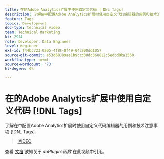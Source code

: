 ```yaml
---
title: 在的Adobe Analytics扩展中使用自定义代码 [!DNL Tags]
description: 了解在中配置Adobe Analytics扩展时使用自定义代码编辑器的用例和技术注意事项 [!DNL Tags].
feature: Tags
topics: Development
doc-type: technical video
team: Technical Marketing
kt: 2914
role: Developer, Data Engineer
level: Beginner
exl-id: f44bc723-0a05-4f88-8f49-04ca00dd1057
source-git-commit: e53d68389ae1b9ccd38dc368812c5edbd9ba1550
workflow-type: tm+mt
source-wordcount: '73'
ht-degree: 0%

---
```


# 在的Adobe Analytics扩展中使用自定义代码 [!DNL Tags]

了解在中配置Adobe Analytics扩展时使用自定义代码编辑器的用例和技术注意事项 [!DNL Tags].

>[!VIDEO](https://video.tv.adobe.com/v/27272/?quality=12&learn=on)

查看 [文档](https://experienceleague.adobe.com/docs/analytics/implementation/vars/plugins/impl-plugins.html) 欲知关于 <i>doPlugins函数</i> 在此视频中引用。
